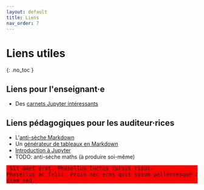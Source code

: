 ```yaml
---
layout: default
title: Liens
nav_order: 7
---
```


# Liens utiles
{: .no_toc }

## Liens pour l'enseignant·e

* Des [carnets Jupyter intéressants](https://github.com/jupyter/jupyter/wiki/A-gallery-of-interesting-Jupyter-Notebooks)

## Liens pédagogiques pour les auditeur·rices

* L'[anti-sèche Markdown](https://www.markdownguide.org/cheat-sheet)
* Un [générateur de tableaux en Markdown](https://www.tablesgenerator.com/markdown_tables)
* [Introduction à Jupyter](https://www.tutorialspoint.com/jupyter/jupyter_useful_resources.htm)
* TODO: anti-sèche maths (à produire soi-même)

<pre style="background:red"> Sit amet erat. Phasellus luctus cursus risus.
Phasellus ac felis. Proin nec eros quis ipsum pellentesque congue. Curabitur et
diam sed.
</pre>


